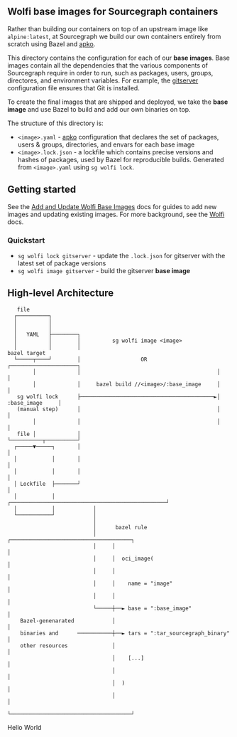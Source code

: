 ## Wolfi base images for Sourcegraph containers

Rather than building our containers on top of an upstream image like `alpine:latest`, at Sourcegraph we build our own containers entirely from scratch using Bazel and [apko](https://github.com/chainguard-dev/apko/tree/main).

This directory contains the configuration for each of our **base images**. Base images contain all the dependencies that the various components of Sourcegraph require in order to run, such as packages, users, groups, directores, and environment variables. For example, the [gitserver](./gitserver.yaml) configuration file ensures that Git is installed.

To create the final images that are shipped and deployed, we take the **base image** and use Bazel to build and add our own binaries on top.

The structure of this directory is:

- `<image>.yaml` - [apko](https://github.com/chainguard-dev/apko/tree/main) configuration that declares the set of packages, users & groups, directories, and envars for each base image
- `<image>.lock.json` - a lockfile which contains precise versions and hashes of packages, used by Bazel for reproducible builds. Generated from `<image>.yaml` using `sg wolfi lock`.

## Getting started

See the [Add and Update Wolfi Base Images](https://docs-legacy.sourcegraph.com/dev/how-to/wolfi/add_update_images) docs for guides to add new images and updating existing images. For more background, see the [Wolfi](https://docs-legacy.sourcegraph.com/dev/background-information/wolfi#wolfi) docs.

### Quickstart

- `sg wolfi lock gitserver` - update the `.lock.json` for gitserver with the latest set of package versions
- `sg wolfi image gitserver` - build the gitserver **base image**

## High-level Architecture

       file
      ┌──────────┐
      │          │
      │          │
      │   YAML   ├────────┐
      │          │        │          sg wolfi image <image>
      │          │        │                                            bazel target
      └─────┬────┘        │                   OR                      ┌─────────────────────┐
            │             │                                           │                     │
            │             │     bazel build //<image>/:base_image     │                     │
       sg wolfi lock      ├──────────────────────────────────────────►│     :base_image     │
       (manual step)      │                                           │                     │
            │             │                                           │                     │
       file │             │                                           └──────────┬──────────┘
      ┌─────▼─────┐       │                                                      │
      │           │       │                                                      │
      │           │       │                                                      │
      │ Lockfile  ├───────┘                                                      │
      │           │            ┌─────────────────────────────────────────────────┘
      │           │            │
      └───────────┘            │
                               │
                               │      bazel rule
                               │     ┌──────────────────────────────────────┐
                               │     │                                      │
                               │     │  oci_image(                          │
                               │     │                                      │
                               │     │    name = "image"                    │
                               │     │                                      │
                               └─────┼──► base = ":base_image"              │
        Bazel-genenarated            │                                      │
        binaries and      ───────────┼──► tars = ":tar_sourcegraph_binary"  │
        other resources              │                                      │
                                     │    [...]                             │
                                     │                                      │
                                     │  )                                   │
                                     │                                      │
                                     └──────────────────────────────────────┘
Hello World
